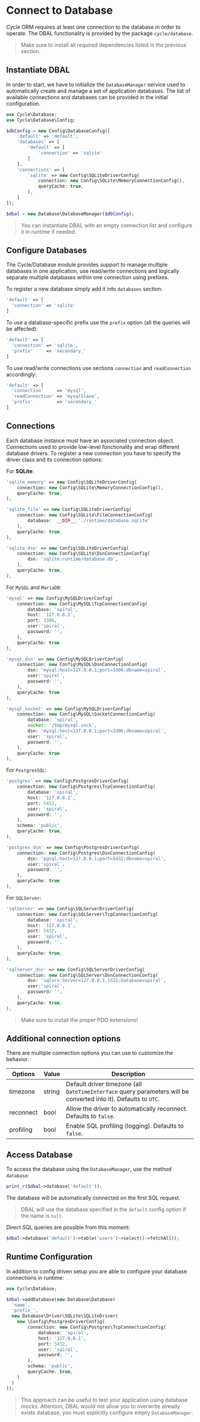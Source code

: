 # Connect to Database

Cycle ORM requires at least one connection to the database in order to operate. The DBAL functionality is provided by
the package `cycle/database`.

> Make sure to install all required dependencies listed in the previous section.

## Instantiate DBAL

In order to start, we have to initialize the `DatabaseManager` service used to automatically create and manage a set of
application databases. The list of available connections and databases can be provided in the initial configuration.

```php
use Cycle\Database;
use Cycle\Database\Config;

$dbConfig = new Config\DatabaseConfig([
    'default' => 'default',
    'databases' => [
        'default' => [
            'connection' => 'sqlite'
        ]
    ],
    'connections' => [
        'sqlite' => new Config\SQLiteDriverConfig(
            connection: new Config\SQLite\MemoryConnectionConfig(),
            queryCache: true,
        ),
    ]
]);

$dbal = new Database\DatabaseManager($dbConfig);
```

> You can instantiate DBAL with an empty connection list and configure it in runtime if needed.

## Configure Databases

The Cycle/Database module provides support to manage multiple databases in one application, use read/write connections
and logically separate multiple databases within one connection using prefixes.

To register a new database simply add it into `databases` section:

```php
'default' => [
  'connection' => 'sqlite'
]
```

To use a database-specific prefix use the `prefix` option (all the queries will be affected):

```php
'default' => [
  'connection' => 'sqlite',
  'prefix'     => 'secondary_'
]
```

To use read/write connections use sections `connection` and `readConnection` accordingly:

```php
'default' => [
  'connection'     => 'mysql',
  'readConnection' => 'mysqlSlave',
  'prefix'         => 'secondary_'
]
```

## Connections

Each database instance must have an associated connection object. Connections used to provide low-level functionality
and wrap different database drivers. To register a new connection you have to specify the driver class and its
connection options:

For **SQLite**:

```php
'sqlite_memory' => new Config\SQLiteDriverConfig(
    connection: new Config\SQLite\MemoryConnectionConfig(),
    queryCache: true,
),

'sqlite_file' => new Config\SQLiteDriverConfig(
    connection: new Config\SQLite\FileConnectionConfig(
        database:  __DIR__.'./runtime/database.sqlite'
    ),
    queryCache: true,
),

'sqlite_dsn' => new Config\SQLiteDriverConfig(
    connection: new Config\SQLite\DsnConnectionConfig(
        dsn: 'sqlite:runtime/database.db',
    ),
    queryCache: true,
),
```

For `MySQL` and `MariaDB`:

```php
'mysql' => new Config\MySQLDriverConfig(
    connection: new Config\MySQL\TcpConnectionConfig(
        database: 'spiral',
        host: '127.0.0.1',
        port: 3306,
        user:'spiral',
        password: '',
    ),
    queryCache: true
),

'mysql_dsn' => new Config\MySQLDriverConfig(
    connection: new Config\MySQL\DsnConnectionConfig(
        dsn: 'mysql:host=127.0.0.1;port=3306;dbname=spiral',
        user:'spiral',
        password: '',
    ),
    queryCache: true
),

'mysql_socket' => new Config\MySQLDriverConfig(
    connection: new Config\MySQL\SocketConnectionConfig(
        database: 'spiral',
        socket: '/tmp/mysql.sock',
        dsn: 'mysql:host=127.0.0.1;port=3306;dbname=spiral',
        user: 'spiral',
        password: '',
    ),
    queryCache: true
),
```

For `PostgresSQL`:

```php
'postgres' => new Config\PostgresDriverConfig(
    connection: new Config\Postgres\TcpConnectionConfig(
        database: 'spiral',
        host: '127.0.0.1',
        port: 5432,
        user: 'spiral',
        password: '',
    ),
    schema: 'public',
    queryCache: true,
),

'postgres_dsn' => new Config\PostgresDriverConfig(
    connection: new Config\Postgres\DsnConnectionConfig(
        dsn: 'pgsql:host=127.0.0.1;port=5432;dbname=spiral',
        user:'spiral',
        password: '',
    ),
    queryCache: true
),
```

For `SQLServer`:

```php
'sqlServer' => new Config\SQLServerDriverConfig(
    connection: new Config\SQLServer\TcpConnectionConfig(
        database: 'spiral',
        host: '127.0.0.1',
        port: 5432,
        user: 'spiral',
        password: '',
    ),
    queryCache: true,
),

'sqlServer_dsn' => new Config\SQLServerDriverConfig(
    connection: new Config\SQLServer\DsnConnectionConfig(
        dsn: 'sqlsrv:Server=127.0.0.1,1521;Database=spiral',
        user:'spiral',
        password: '',
    ),
    queryCache: true,
),
```

> Make sure to install the proper PDO extensions!

## Additional connection options

There are multiple connection options you can use to customize the behavior.

Options | Value | Description
--- | --- | ---
timezone | string | Default driver timezone (all `DateTimeInterface` query parameters will be converted into it). Defaults to `UTC`.
reconnect | bool | Allow the driver to automatically reconnect. Defaults to `false`.
profiling | bool | Enable SQL profiling (logging). Defaults to `false`.

## Access Database

To access the database using the `DatabaseManager`, use the method `database`:

```php
print_r($dbal->database('default'));
```

The database will be automatically connected on the first SQL request.

> DBAL will use the database specified in the `default` config option if the name is `null`.

Direct SQL queries are possible from this moment:

```php
$dbal->database('default')->table('users')->select()->fetchAll();
```

## Runtime Configuration

In addition to config driven setup you are able to configure your database connections in runtime:

```php
use Cycle\Database;

$dbal->addDatabase(new Database\Database(
  'name',
  'prefix_',
  new Database\Driver\SQLite\SQLiteDriver(
    new \Config\PostgresDriverConfig(
        connection: new Config\Postgres\TcpConnectionConfig(
            database: 'spiral',
            host: '127.0.0.1',
            port: 5432,
            user: 'spiral',
            password: '',
        ),
        schema: 'public',
        queryCache: true,
    )
  )
));
```

> This approach can be useful to test your application using database mocks. Attention, DBAL would not allow you to overwrite already exists database, you must explicitly configure empty `DatabaseManager`.
